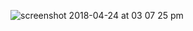 



![screenshot 2018-04-24 at 03 07 25 pm](https://user-images.githubusercontent.com/26299102/39189186-eea52746-47d1-11e8-97e0-bb65d783f450.png)
